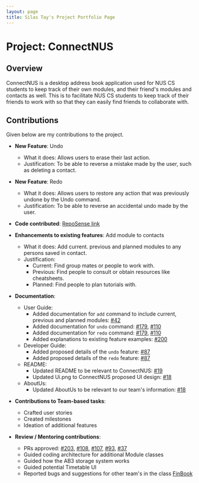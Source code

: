 ```yaml
---
layout: page
title: Silas Tay's Project Portfolio Page
---
```


# Project: ConnectNUS

## Overview
ConnectNUS is a desktop address book application used for NUS CS students to keep track of their own modules, and their friend's modules and contacts as well. This is to facilitate NUS CS students to keep track of their friends to work with so that they can easily find friends to collaborate with.

## Contributions
Given below are my contributions to the project.

* **New Feature**: Undo
  * What it does: Allows users to erase their last action.
  * Justification: To be able to reverse a mistake made by the user, such as deleting a contact.


* **New Feature**: Redo
  * What it does: Allows users to restore any action that was previously undone by the Undo command.
  * Justification: To be able to reverse an accidental undo made by the user.


* **Code contributed**: [RepoSense link](https://nus-cs2103-ay2223s1.github.io/tp-dashboard/?search=silastsl&breakdown=true&sort=groupTitle&sortWithin=title&since=2022-09-16&timeframe=commit&mergegroup=&groupSelect=groupByRepos&checkedFileTypes=other~test-code~docs~functional-code)


* **Enhancements to existing features**: Add module to contacts
  * What it does: Add current. previous and planned modules to any persons saved in contact.
  * Justification:
    * Current: Find group mates or people to work with.
    * Previous: Find people to consult or obtain resources like cheatsheets.
    * Planned: Find people to plan tutorials with.
    

* **Documentation**:
  * User Guide:
    * Added documentation for `add` command to include current, previous and planned modules: [#42](https://github.com/AY2223S1-CS2103T-T14-4/tp/pull/42)
    * Added documentation for `undo` command: [#179](https://github.com/AY2223S1-CS2103T-T14-4/tp/pull/179), [#110](https://github.com/AY2223S1-CS2103T-T14-4/tp/pull/110)
    * Added documentation for `redo` command: [#179](https://github.com/AY2223S1-CS2103T-T14-4/tp/pull/179), [#110](https://github.com/AY2223S1-CS2103T-T14-4/tp/pull/110)
    * Added explanations to existing feature examples: [#200](https://github.com/AY2223S1-CS2103T-T14-4/tp/pull/200)
  * Developer Guide:
    * Added proposed details of the `undo` feature: [#87](https://github.com/AY2223S1-CS2103T-T14-4/tp/pull/87)
    * Added proposed details of the `redo` feature: [#87](https://github.com/AY2223S1-CS2103T-T14-4/tp/pull/87)
  * README:
    * Updated README to be relevant to ConnectNUS: [#19](https://github.com/AY2223S1-CS2103T-T14-4/tp/pull/19)
    * Updated Ui.png to ConnectNUS proposed UI design: [#18](https://github.com/AY2223S1-CS2103T-T14-4/tp/pull/18)
  * AboutUs:
    * Updated AboutUs to be relevant to our team's information: [#18](https://github.com/AY2223S1-CS2103T-T14-4/tp/pull/18)

* **Contributions to Team-based tasks**:
  * Crafted user stories
  * Created milestones
  * Ideation of additional features

* **Review / Mentoring contributions**:
  * PRs approved: [#203](https://github.com/AY2223S1-CS2103T-T14-4/tp/pull/203), [#108](https://github.com/AY2223S1-CS2103T-T14-4/tp/pull/108), [#107](https://github.com/AY2223S1-CS2103T-T14-4/tp/pull/107), [#93](https://github.com/AY2223S1-CS2103T-T14-4/tp/pull/93), [#37](https://github.com/AY2223S1-CS2103T-T14-4/tp/pull/37)
  * Guided coding architecture for additional Module classes
  * Guided how the AB3 storage system works
  * Guided potential Timetable UI
  * Reported bugs and suggestions for other team's in the class [FinBook](https://github.com/SilasTSL/ped/issues)
